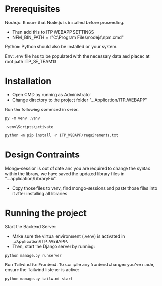 # Prerequisites
Node.js: Ensure that Node.js is installed before proceeding.
- Then add this to ITP WEBAPP SETTINGS
- NPM_BIN_PATH = r"C:\Program Files\nodejs\npm.cmd"

Python: Python should also be installed on your system.

Env: .env file has to be populated with the necessary data and placed at root path    ITP_SE_TEAM13

# Installation
- Open CMD by running as Administrator
- Change directory to the project folder "...Application/ITP_WEBAPP"

Run the following command in order.
```
py -m venv .venv
```
```
.venv\Scripts\activate
```
```
python -m pip install -r ITP_WEBAPP/requirements.txt
```

# Design Contraints
Mongo-session is out of date and you are required to change the syntax within the library, we have saved the updated library files in "...application/LibraryFix".
- Copy those files to venv, find mongo-sessions and paste those files into it after installing all libraries

# Running the project
Start the Backend Server: 
- Make sure the virtual environment (.venv) is activated in ../Application/ITP_WEBAPP. 
- Then, start the Django server by running:

```
python manage.py runserver
```
Run Tailwind for Frontend: To compile any frontend changes you’ve made, ensure the Tailwind listener is active:
```
python manage.py tailwind start
```


